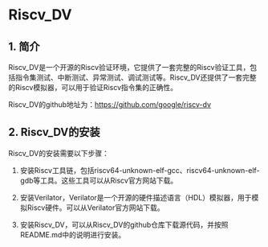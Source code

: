 # Riscv_DV

## 1. 简介

Riscv_DV是一个开源的Riscv验证环境，它提供了一套完整的Riscv验证工具，包括指令集测试、中断测试、异常测试、调试测试等。Riscv_DV还提供了一套完整的Riscv模拟器，可以用于验证Riscv指令集的正确性。

Riscv_DV的github地址为：https://github.com/google/riscv-dv

## 2. Riscv_DV的安装

Riscv_DV的安装需要以下步骤：

1. 安装Riscv工具链，包括riscv64-unknown-elf-gcc、riscv64-unknown-elf-gdb等工具。这些工具可以从Riscv官方网站下载。

2. 安装Verilator，Verilator是一个开源的硬件描述语言（HDL）模拟器，用于模拟Riscv硬件。可以从Verilator官方网站下载。

3. 安装Riscv_DV，可以从Riscv_DV的github仓库下载源代码，并按照README.md中的说明进行安装。